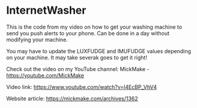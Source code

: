 # InternetWasher
This is the code from my video on how to get your washing machine to send you push alerts to your phone.
Can be done in a day without modifying your machine.

You may have to update the LUXFUDGE and IMUFUDGE values depending on your machine.
It may take severak goes to get it right!


Check out the video on my YouTube channel: MickMake - https://youtube.com/MickMake

Video link: https://www.youtube.com/watch?v=l4EcBP_VhV4

Website article: https://mickmake.com/archives/1362

